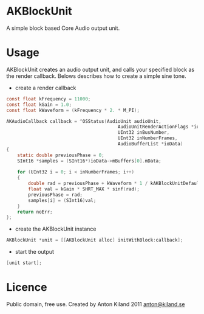 AKBlockUnit
===========

A simple block based Core Audio output unit.

Usage
=====

AKBlockUnit creates an audio output unit, and calls your specified block as the render callback.
Belows describes how to create a simple sine tone.

+ create a render callback

````objective-c
const float kFrequency = 11000;
const float kGain = 1.0;
const float kWaveform = (kFrequency * 2. * M_PI);

AKAudioCallback callback = ^OSStatus(AudioUnit audioUnit,
										 AudioUnitRenderActionFlags *ioActionFlags,
										 UInt32 inBusNumber,
										 UInt32 inNumberFrames,
										 AudioBufferList *ioData)
{
	static double previousPhase = 0;
	SInt16 *samples = (SInt16*)ioData->mBuffers[0].mData;
	
	for (UInt32 i = 0; i < inNumberFrames; i++)
	{
		double rad = previousPhase + kWaveform * 1 / kAKBlockUnitDefaultSampleRate;
		float val = kGain * SHRT_MAX * sinf(rad);
		previousPhase = rad;
		samples[i] = (SInt16)val;
	}
	return noErr;
};
````

+ create the AKBlockUnit instance

````objective-c
AKBlockUnit *unit = [[AKBlockUnit alloc] initWithBlock:callback];
````

+ start the output

````objective-c
[unit start];
````

Licence
=======

Public domain, free use.
Created by Anton Kiland 2011
anton@kiland.se
